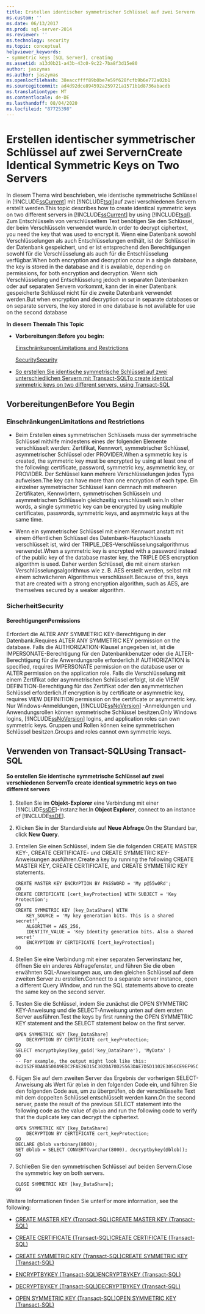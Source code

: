 ```yaml
---
title: Erstellen identischer symmetrischer Schlüssel auf zwei Servern | Microsoft Dokumentation
ms.custom: ''
ms.date: 06/13/2017
ms.prod: sql-server-2014
ms.reviewer: ''
ms.technology: security
ms.topic: conceptual
helpviewer_keywords:
- symmetric keys [SQL Server], creating
ms.assetid: a13d0b21-a43b-43c0-9c22-7ba8f3d15e80
author: jaszymas
ms.author: jaszymas
ms.openlocfilehash: 38eaccffff89b0be7e59f628fcfb9b6e772a02b1
ms.sourcegitcommit: ad4d92dce894592a259721a1571b1d8736abacdb
ms.translationtype: MT
ms.contentlocale: de-DE
ms.lasthandoff: 08/04/2020
ms.locfileid: "87725398"
---
```

# <a name="create-identical-symmetric-keys-on-two-servers"></a><span data-ttu-id="92bcf-102">Erstellen identischer symmetrischer Schlüssel auf zwei Servern</span><span class="sxs-lookup"><span data-stu-id="92bcf-102">Create Identical Symmetric Keys on Two Servers</span></span>
  <span data-ttu-id="92bcf-103">In diesem Thema wird beschrieben, wie identische symmetrische Schlüssel in [!INCLUDE[ssCurrent](../../../includes/sscurrent-md.md)] mit [!INCLUDE[tsql](../../../includes/tsql-md.md)]auf zwei verschiedenen Servern erstellt werden.</span><span class="sxs-lookup"><span data-stu-id="92bcf-103">This topic describes how to create identical symmetric keys on two different servers in [!INCLUDE[ssCurrent](../../../includes/sscurrent-md.md)] by using [!INCLUDE[tsql](../../../includes/tsql-md.md)].</span></span> <span data-ttu-id="92bcf-104">Zum Entschlüsseln von verschlüsseltem Text benötigen Sie den Schlüssel, der beim Verschlüsseln verwendet wurde.</span><span class="sxs-lookup"><span data-stu-id="92bcf-104">In order to decrypt ciphertext, you need the key that was used to encrypt it.</span></span> <span data-ttu-id="92bcf-105">Wenn eine Datenbank sowohl Verschlüsselungen als auch Entschlüsselungen enthält, ist der Schlüssel in der Datenbank gespeichert, und er ist entsprechend den Berechtigungen sowohl für die Verschlüsselung als auch für die Entschlüsselung verfügbar.</span><span class="sxs-lookup"><span data-stu-id="92bcf-105">When both encryption and decryption occur in a single database, the key is stored in the database and it is available, depending on permissions, for both encryption and decryption.</span></span> <span data-ttu-id="92bcf-106">Wenn sich Verschlüsselung und Entschlüsselung jedoch in separaten Datenbanken oder auf separaten Servern vorkommt, kann der in einer Datenbank gespeicherte Schlüssel nicht für die zweite Datenbank verwendet werden.</span><span class="sxs-lookup"><span data-stu-id="92bcf-106">But when encryption and decryption occur in separate databases or on separate servers, the key stored in one database is not available for use on the second database</span></span>  
  
 <span data-ttu-id="92bcf-107">**In diesem Thema**</span><span class="sxs-lookup"><span data-stu-id="92bcf-107">**In This Topic**</span></span>  
  
-   <span data-ttu-id="92bcf-108">**Vorbereitungen:**</span><span class="sxs-lookup"><span data-stu-id="92bcf-108">**Before you begin:**</span></span>  
  
     [<span data-ttu-id="92bcf-109">Einschränkungen</span><span class="sxs-lookup"><span data-stu-id="92bcf-109">Limitations and Restrictions</span></span>](#Restrictions)  
  
     [<span data-ttu-id="92bcf-110">Security</span><span class="sxs-lookup"><span data-stu-id="92bcf-110">Security</span></span>](#Security)  
  
-   [<span data-ttu-id="92bcf-111">So erstellen Sie identische symmetrische Schlüssel auf zwei unterschiedlichen Servern mit Transact-SQL</span><span class="sxs-lookup"><span data-stu-id="92bcf-111">To create identical symmetric keys on two different servers, using Transact-SQL</span></span>](#TsqlProcedure)  
  
##  <a name="before-you-begin"></a><a name="BeforeYouBegin"></a> <span data-ttu-id="92bcf-112">Vorbereitungen</span><span class="sxs-lookup"><span data-stu-id="92bcf-112">Before You Begin</span></span>  
  
###  <a name="limitations-and-restrictions"></a><a name="Restrictions"></a> <span data-ttu-id="92bcf-113">Einschränkungen</span><span class="sxs-lookup"><span data-stu-id="92bcf-113">Limitations and Restrictions</span></span>  
  
-   <span data-ttu-id="92bcf-114">Beim Erstellen eines symmetrischen Schlüssels muss der symmetrische Schlüssel mithilfe mindestens eines der folgenden Elemente verschlüsselt werden: Zertifikat, Kennwort, symmetrischer Schlüssel, asymmetrischer Schlüssel oder PROVIDER.</span><span class="sxs-lookup"><span data-stu-id="92bcf-114">When a symmetric key is created, the symmetric key must be encrypted by using at least one of the following: certificate, password, symmetric key, asymmetric key, or PROVIDER.</span></span> <span data-ttu-id="92bcf-115">Der Schlüssel kann mehrere Verschlüsselungen jedes Typs aufweisen.</span><span class="sxs-lookup"><span data-stu-id="92bcf-115">The key can have more than one encryption of each type.</span></span> <span data-ttu-id="92bcf-116">Ein einzelner symmetrischer Schlüssel kann demnach mit mehreren Zertifikaten, Kennwörtern, symmetrischen Schlüsseln und asymmetrischen Schlüsseln gleichzeitig verschlüsselt sein.</span><span class="sxs-lookup"><span data-stu-id="92bcf-116">In other words, a single symmetric key can be encrypted by using multiple certificates, passwords, symmetric keys, and asymmetric keys at the same time.</span></span>  
  
-   <span data-ttu-id="92bcf-117">Wenn ein symmetrischer Schlüssel mit einem Kennwort anstatt mit einem öffentlichen Schlüssel des Datenbank-Hauptschlüssels verschlüsselt ist, wird der TRIPLE_DES-Verschlüsselungsalgorithmus verwendet.</span><span class="sxs-lookup"><span data-stu-id="92bcf-117">When a symmetric key is encrypted with a password instead of the public key of the database master key, the TRIPLE DES encryption algorithm is used.</span></span> <span data-ttu-id="92bcf-118">Daher werden Schlüssel, die mit einem starken Verschlüsselungsalgorithmus wie z. B. AES erstellt werden, selbst mit einem schwächeren Algorithmus verschlüsselt.</span><span class="sxs-lookup"><span data-stu-id="92bcf-118">Because of this, keys that are created with a strong encryption algorithm, such as AES, are themselves secured by a weaker algorithm.</span></span>  
  
###  <a name="security"></a><a name="Security"></a> <span data-ttu-id="92bcf-119">Sicherheit</span><span class="sxs-lookup"><span data-stu-id="92bcf-119">Security</span></span>  
  
####  <a name="permissions"></a><a name="Permissions"></a> <span data-ttu-id="92bcf-120">Berechtigungen</span><span class="sxs-lookup"><span data-stu-id="92bcf-120">Permissions</span></span>  
 <span data-ttu-id="92bcf-121">Erfordert die ALTER ANY SYMMETRIC KEY-Berechtigung in der Datenbank.</span><span class="sxs-lookup"><span data-stu-id="92bcf-121">Requires ALTER ANY SYMMETRIC KEY permission on the database.</span></span> <span data-ttu-id="92bcf-122">Falls die AUTHORIZATION-Klausel angegeben ist, ist die IMPERSONATE-Berechtigung für den Datenbankbenutzer oder die ALTER-Berechtigung für die Anwendungsrolle erforderlich.</span><span class="sxs-lookup"><span data-stu-id="92bcf-122">If AUTHORIZATION is specified, requires IMPERSONATE permission on the database user or ALTER permission on the application role.</span></span> <span data-ttu-id="92bcf-123">Falls die Verschlüsselung mit einem Zertifikat oder asymmetrischen Schlüssel erfolgt, ist die VIEW DEFINITION-Berechtigung für das Zertifikat oder den asymmetrischen Schlüssel erforderlich.</span><span class="sxs-lookup"><span data-stu-id="92bcf-123">If encryption is by certificate or asymmetric key, requires VIEW DEFINITION permission on the certificate or asymmetric key.</span></span> <span data-ttu-id="92bcf-124">Nur Windows-Anmeldungen, [!INCLUDE[ssNoVersion](../../../includes/ssnoversion-md.md)] -Anmeldungen und Anwendungsrollen können symmetrische Schlüssel besitzen.</span><span class="sxs-lookup"><span data-stu-id="92bcf-124">Only Windows logins, [!INCLUDE[ssNoVersion](../../../includes/ssnoversion-md.md)] logins, and application roles can own symmetric keys.</span></span> <span data-ttu-id="92bcf-125">Gruppen und Rollen können keine symmetrischen Schlüssel besitzen.</span><span class="sxs-lookup"><span data-stu-id="92bcf-125">Groups and roles cannot own symmetric keys.</span></span>  
  
##  <a name="using-transact-sql"></a><a name="TsqlProcedure"></a> <span data-ttu-id="92bcf-126">Verwenden von Transact-SQL</span><span class="sxs-lookup"><span data-stu-id="92bcf-126">Using Transact-SQL</span></span>  
  
#### <a name="to-create-identical-symmetric-keys-on-two-different-servers"></a><span data-ttu-id="92bcf-127">So erstellen Sie identische symmetrische Schlüssel auf zwei verschiedenen Servern</span><span class="sxs-lookup"><span data-stu-id="92bcf-127">To create identical symmetric keys on two different servers</span></span>  
  
1.  <span data-ttu-id="92bcf-128">Stellen Sie im **Objekt-Explorer** eine Verbindung mit einer [!INCLUDE[ssDE](../../../includes/ssde-md.md)]-Instanz her.</span><span class="sxs-lookup"><span data-stu-id="92bcf-128">In **Object Explorer**, connect to an instance of [!INCLUDE[ssDE](../../../includes/ssde-md.md)].</span></span>  
  
2.  <span data-ttu-id="92bcf-129">Klicken Sie in der Standardleiste auf **Neue Abfrage**.</span><span class="sxs-lookup"><span data-stu-id="92bcf-129">On the Standard bar, click **New Query**.</span></span>  
  
3.  <span data-ttu-id="92bcf-130">Erstellen Sie einen Schlüssel, indem Sie die folgenden CREATE MASTER KEY-, CREATE CERTIFICATE- und CREATE SYMMETRIC KEY-Anweisungen ausführen.</span><span class="sxs-lookup"><span data-stu-id="92bcf-130">Create a key by running the following CREATE MASTER KEY, CREATE CERTIFICATE, and CREATE SYMMETRIC KEY statements.</span></span>  
  
    ```  
    CREATE MASTER KEY ENCRYPTION BY PASSWORD = 'My p@55w0Rd';  
    GO  
    CREATE CERTIFICATE [cert_keyProtection] WITH SUBJECT = 'Key Protection';  
    GO  
    CREATE SYMMETRIC KEY [key_DataShare] WITH  
        KEY_SOURCE = 'My key generation bits. This is a shared secret!',  
        ALGORITHM = AES_256,   
        IDENTITY_VALUE = 'Key Identity generation bits. Also a shared secret'  
        ENCRYPTION BY CERTIFICATE [cert_keyProtection];  
    GO  
    ```  
  
4.  <span data-ttu-id="92bcf-131">Stellen Sie eine Verbindung mit einer separaten Serverinstanz her, öffnen Sie ein anderes Abfragefenster, und führen Sie die oben erwähnten SQL-Anweisungen aus, um den gleichen Schlüssel auf dem zweiten Server zu erstellen.</span><span class="sxs-lookup"><span data-stu-id="92bcf-131">Connect to a separate server instance, open a different Query Window, and run the SQL statements above to create the same key on the second server.</span></span>  
  
5.  <span data-ttu-id="92bcf-132">Testen Sie die Schlüssel, indem Sie zunächst die OPEN SYMMETRIC KEY-Anweisung und die SELECT-Anweisung unten auf dem ersten Server ausführen.</span><span class="sxs-lookup"><span data-stu-id="92bcf-132">Test the keys by first running the OPEN SYMMETRIC KEY statement and the SELECT statement below on the first server.</span></span>  
  
    ```  
    OPEN SYMMETRIC KEY [key_DataShare]   
        DECRYPTION BY CERTIFICATE cert_keyProtection;  
    GO  
    SELECT encryptbykey(key_guid('key_DataShare'), 'MyData' )  
    GO  
    -- For example, the output might look like this: 0x2152F8DA8A500A9EDC2FAE26D15C302DA70D25563DAE7D5D1102E3056CE9EF95CA3E7289F7F4D0523ED0376B155FE9C3  
    ```  
  
6.  <span data-ttu-id="92bcf-133">Fügen Sie auf dem zweiten Server das Ergebnis der vorherigen SELECT-Anweisung als Wert für `@blob` in den folgenden Code ein, und führen Sie den folgenden Code aus, um zu überprüfen, ob der verschlüsselte Text mit dem doppelten Schlüssel entschlüsselt werden kann.</span><span class="sxs-lookup"><span data-stu-id="92bcf-133">On the second server, paste the result of the previous SELECT statement into the following code as the value of `@blob` and run the following code to verify that the duplicate key can decrypt the ciphertext.</span></span>  
  
    ```  
    OPEN SYMMETRIC KEY [key_DataShare]   
        DECRYPTION BY CERTIFICATE cert_keyProtection;  
    GO  
    DECLARE @blob varbinary(8000);  
    SET @blob = SELECT CONVERT(varchar(8000), decryptbykey(@blob));  
    GO  
    ```  
  
7.  <span data-ttu-id="92bcf-134">Schließen Sie den symmetrischen Schlüssel auf beiden Servern.</span><span class="sxs-lookup"><span data-stu-id="92bcf-134">Close the symmetric key on both servers.</span></span>  
  
    ```  
    CLOSE SYMMETRIC KEY [key_DataShare];  
    GO  
    ```  
  
 <span data-ttu-id="92bcf-135">Weitere Informationen finden Sie unter</span><span class="sxs-lookup"><span data-stu-id="92bcf-135">For more information, see the following:</span></span>  
  
-   [<span data-ttu-id="92bcf-136">CREATE MASTER KEY &#40;Transact-SQL&#41;</span><span class="sxs-lookup"><span data-stu-id="92bcf-136">CREATE MASTER KEY &#40;Transact-SQL&#41;</span></span>](/sql/t-sql/statements/create-master-key-transact-sql)  
  
-   [<span data-ttu-id="92bcf-137">CREATE CERTIFICATE &#40;Transact-SQL&#41;</span><span class="sxs-lookup"><span data-stu-id="92bcf-137">CREATE CERTIFICATE &#40;Transact-SQL&#41;</span></span>](/sql/t-sql/statements/create-certificate-transact-sql)  
  
-   [<span data-ttu-id="92bcf-138">CREATE SYMMETRIC KEY &#40;Transact-SQL&#41;</span><span class="sxs-lookup"><span data-stu-id="92bcf-138">CREATE SYMMETRIC KEY &#40;Transact-SQL&#41;</span></span>](/sql/t-sql/statements/create-symmetric-key-transact-sql)  
  
-   [<span data-ttu-id="92bcf-139">ENCRYPTBYKEY &#40;Transact-SQL&#41;</span><span class="sxs-lookup"><span data-stu-id="92bcf-139">ENCRYPTBYKEY &#40;Transact-SQL&#41;</span></span>](/sql/t-sql/functions/encryptbykey-transact-sql)  
  
-   [<span data-ttu-id="92bcf-140">DECRYPTBYKEY &#40;Transact-SQL&#41;</span><span class="sxs-lookup"><span data-stu-id="92bcf-140">DECRYPTBYKEY &#40;Transact-SQL&#41;</span></span>](/sql/t-sql/functions/decryptbykey-transact-sql)  
  
-   [<span data-ttu-id="92bcf-141">OPEN SYMMETRIC KEY &#40;Transact-SQL&#41;</span><span class="sxs-lookup"><span data-stu-id="92bcf-141">OPEN SYMMETRIC KEY &#40;Transact-SQL&#41;</span></span>](/sql/t-sql/statements/open-symmetric-key-transact-sql)  
  
  
